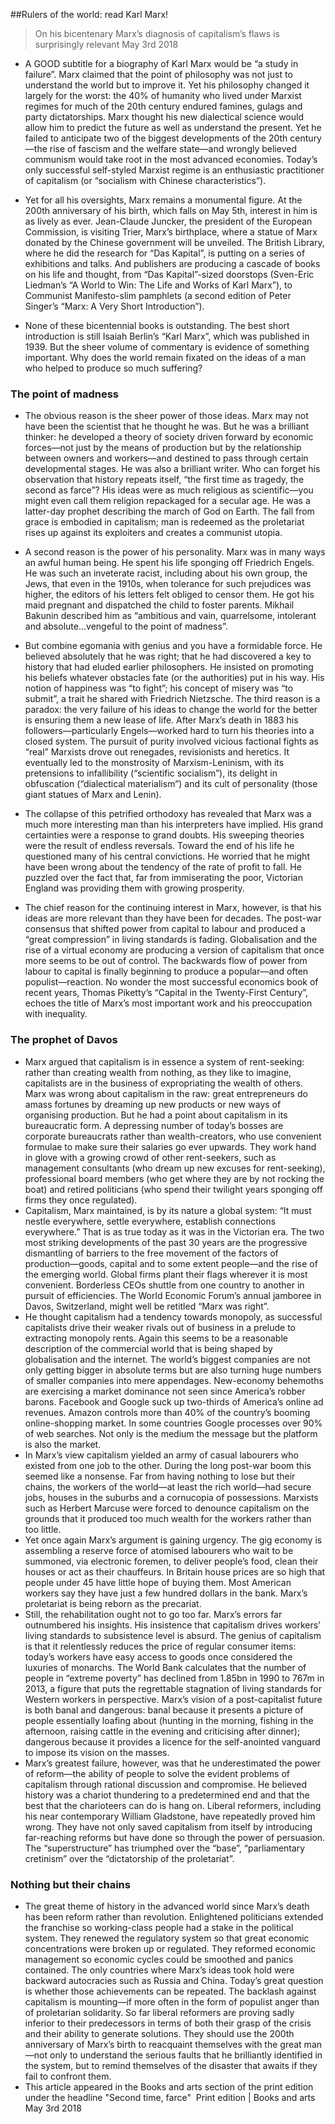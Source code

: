 ##Rulers of the world: read Karl Marx!>On his bicentenary Marx’s diagnosis of capitalism’s flaws is surprisingly relevant
>May 3rd 2018* A GOOD subtitle for a biography of Karl Marx would be “a study in failure”. Marx claimed that the point of philosophy was not just to understand the world but to improve it. Yet his philosophy changed it largely for the worst: the 40% of humanity who lived under Marxist regimes for much of the 20th century endured famines, gulags and party dictatorships. Marx thought his new dialectical science would allow him to predict the future as well as understand the present. Yet he failed to anticipate two of the biggest developments of the 20th century—the rise of fascism and the welfare state—and wrongly believed communism would take root in the most advanced economies. Today’s only successful self-styled Marxist regime is an enthusiastic practitioner of capitalism (or “socialism with Chinese characteristics”).
* Yet for all his oversights, Marx remains a monumental figure. At the 200th anniversary of his birth, which falls on May 5th, interest in him is as lively as ever. Jean-Claude Juncker, the president of the European Commission, is visiting Trier, Marx’s birthplace, where a statue of Marx donated by the Chinese government will be unveiled. The British Library, where he did the research for “Das Kapital”, is putting on a series of exhibitions and talks. And publishers are producing a cascade of books on his life and thought, from “Das Kapital”-sized doorstops (Sven-Eric Liedman’s “A World to Win: The Life and Works of Karl Marx”), to Communist Manifesto-slim pamphlets (a second edition of Peter Singer’s “Marx: A Very Short Introduction”).
* None of these bicentennial books is outstanding. The best short introduction is still Isaiah Berlin’s “Karl Marx”, which was published in 1939. But the sheer volume of commentary is evidence of something important. Why does the world remain fixated on the ideas of a man who helped to produce so much suffering?### The point of madness* The obvious reason is the sheer power of those ideas. Marx may not have been the scientist that he thought he was. But he was a brilliant thinker: he developed a theory of society driven forward by economic forces—not just by the means of production but by the relationship between owners and workers—and destined to pass through certain developmental stages. He was also a brilliant writer. Who can forget his observation that history repeats itself, “the first time as tragedy, the second as farce”? His ideas were as much religious as scientific—you might even call them religion repackaged for a secular age. He was a latter-day prophet describing the march of God on Earth. The fall from grace is embodied in capitalism; man is redeemed as the proletariat rises up against its exploiters and creates a communist utopia.
* A second reason is the power of his personality. Marx was in many ways an awful human being. He spent his life sponging off Friedrich Engels. He was such an inveterate racist, including about his own group, the Jews, that even in the 1910s, when tolerance for such prejudices was higher, the editors of his letters felt obliged to censor them. He got his maid pregnant and dispatched the child to foster parents. Mikhail Bakunin described him as “ambitious and vain, quarrelsome, intolerant and absolute…vengeful to the point of madness”.
* But combine egomania with genius and you have a formidable force. He believed absolutely that he was right; that he had discovered a key to history that had eluded earlier philosophers. He insisted on promoting his beliefs whatever obstacles fate (or the authorities) put in his way. His notion of happiness was “to fight”; his concept of misery was “to submit”, a trait he shared with Friedrich Nietzsche.The third reason is a paradox: the very failure of his ideas to change the world for the better is ensuring them a new lease of life. After Marx’s death in 1883 his followers—particularly Engels—worked hard to turn his theories into a closed system. The pursuit of purity involved vicious factional fights as “real” Marxists drove out renegades, revisionists and heretics. It eventually led to the monstrosity of Marxism-Leninism, with its pretensions to infallibility (“scientific socialism”), its delight in obfuscation (“dialectical materialism”) and its cult of personality (those giant statues of Marx and Lenin).* The collapse of this petrified orthodoxy has revealed that Marx was a much more interesting man than his interpreters have implied. His grand certainties were a response to grand doubts. His sweeping theories were the result of endless reversals. Toward the end of his life he questioned many of his central convictions. He worried that he might have been wrong about the tendency of the rate of profit to fall. He puzzled over the fact that, far from immiserating the poor, Victorian England was providing them with growing prosperity.* The chief reason for the continuing interest in Marx, however, is that his ideas are more relevant than they have been for decades. The post-war consensus that shifted power from capital to labour and produced a “great compression” in living standards is fading. Globalisation and the rise of a virtual economy are producing a version of capitalism that once more seems to be out of control. The backwards flow of power from labour to capital is finally beginning to produce a popular—and often populist—reaction. No wonder the most successful economics book of recent years, Thomas Piketty’s “Capital in the Twenty-First Century”, echoes the title of Marx’s most important work and his preoccupation with inequality.### The prophet of Davos* Marx argued that capitalism is in essence a system of rent-seeking: rather than creating wealth from nothing, as they like to imagine, capitalists are in the business of expropriating the wealth of others. Marx was wrong about capitalism in the raw: great entrepreneurs do amass fortunes by dreaming up new products or new ways of organising production. But he had a point about capitalism in its bureaucratic form. A depressing number of today’s bosses are corporate bureaucrats rather than wealth-creators, who use convenient formulae to make sure their salaries go ever upwards. They work hand in glove with a growing crowd of other rent-seekers, such as management consultants (who dream up new excuses for rent-seeking), professional board members (who get where they are by not rocking the boat) and retired politicians (who spend their twilight years sponging off firms they once regulated).* Capitalism, Marx maintained, is by its nature a global system: “It must nestle everywhere, settle everywhere, establish connections everywhere.” That is as true today as it was in the Victorian era. The two most striking developments of the past 30 years are the progressive dismantling of barriers to the free movement of the factors of production—goods, capital and to some extent people—and the rise of the emerging world. Global firms plant their flags wherever it is most convenient. Borderless CEOs shuttle from one country to another in pursuit of efficiencies. The World Economic Forum’s annual jamboree in Davos, Switzerland, might well be retitled “Marx was right”.* He thought capitalism had a tendency towards monopoly, as successful capitalists drive their weaker rivals out of business in a prelude to extracting monopoly rents. Again this seems to be a reasonable description of the commercial world that is being shaped by globalisation and the internet. The world’s biggest companies are not only getting bigger in absolute terms but are also turning huge numbers of smaller companies into mere appendages. New-economy behemoths are exercising a market dominance not seen since America’s robber barons. Facebook and Google suck up two-thirds of America’s online ad revenues. Amazon controls more than 40% of the country’s booming online-shopping market. In some countries Google processes over 90% of web searches. Not only is the medium the message but the platform is also the market.* In Marx’s view capitalism yielded an army of casual labourers who existed from one job to the other. During the long post-war boom this seemed like a nonsense. Far from having nothing to lose but their chains, the workers of the world—at least the rich world—had secure jobs, houses in the suburbs and a cornucopia of possessions. Marxists such as Herbert Marcuse were forced to denounce capitalism on the grounds that it produced too much wealth for the workers rather than too little.* Yet once again Marx’s argument is gaining urgency. The gig economy is assembling a reserve force of atomised labourers who wait to be summoned, via electronic foremen, to deliver people’s food, clean their houses or act as their chauffeurs. In Britain house prices are so high that people under 45 have little hope of buying them. Most American workers say they have just a few hundred dollars in the bank. Marx’s proletariat is being reborn as the precariat.* Still, the rehabilitation ought not to go too far. Marx’s errors far outnumbered his insights. His insistence that capitalism drives workers’ living standards to subsistence level is absurd. The genius of capitalism is that it relentlessly reduces the price of regular consumer items: today’s workers have easy access to goods once considered the luxuries of monarchs. The World Bank calculates that the number of people in “extreme poverty” has declined from 1.85bn in 1990 to 767m in 2013, a figure that puts the regrettable stagnation of living standards for Western workers in perspective. Marx’s vision of a post-capitalist future is both banal and dangerous: banal because it presents a picture of people essentially loafing about (hunting in the morning, fishing in the afternoon, raising cattle in the evening and criticising after dinner); dangerous because it provides a licence for the self-anointed vanguard to impose its vision on the masses.* Marx’s greatest failure, however, was that he underestimated the power of reform—the ability of people to solve the evident problems of capitalism through rational discussion and compromise. He believed history was a chariot thundering to a predetermined end and that the best that the charioteers can do is hang on. Liberal reformers, including his near contemporary William Gladstone, have repeatedly proved him wrong. They have not only saved capitalism from itself by introducing far-reaching reforms but have done so through the power of persuasion. The “superstructure” has triumphed over the “base”, “parliamentary cretinism” over the “dictatorship of the proletariat”.### Nothing but their chains* The great theme of history in the advanced world since Marx’s death has been reform rather than revolution. Enlightened politicians extended the franchise so working-class people had a stake in the political system. They renewed the regulatory system so that great economic concentrations were broken up or regulated. They reformed economic management so economic cycles could be smoothed and panics contained. The only countries where Marx’s ideas took hold were backward autocracies such as Russia and China.Today’s great question is whether those achievements can be repeated. The backlash against capitalism is mounting—if more often in the form of populist anger than of proletarian solidarity. So far liberal reformers are proving sadly inferior to their predecessors in terms of both their grasp of the crisis and their ability to generate solutions. They should use the 200th anniversary of Marx’s birth to reacquaint themselves with the great man—not only to understand the serious faults that he brilliantly identified in the system, but to remind themselves of the disaster that awaits if they fail to confront them.* This article appeared in the Books and arts section of the print edition under the headline "Second time, farce" Print edition | Books and artsMay 3rd 2018